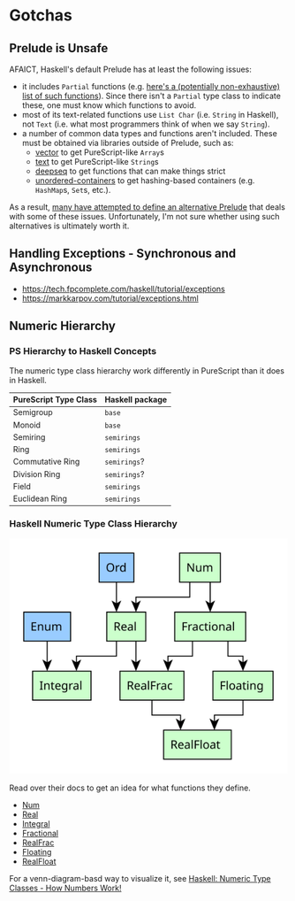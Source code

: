 # Gotchas

## Prelude is Unsafe

AFAICT, Haskell's default Prelude has at least the following issues:
- it includes `Partial` functions (e.g. [here's a (potentially non-exhaustive) list of such functions](https://github.com/strake/rfcs/blob/ceae95ab61def026bff950d5edf42ed2cfad01b7/texts/0000-scrub-partial-functions-from-prelude.rst#summary)). Since there isn't a `Partial` type class to indicate these, one must know which functions to avoid.
- most of its text-related functions use `List Char` (i.e. `String` in Haskell), not `Text` (i.e. what most programmers think of when we say `String`).
- a number of common data types and functions aren't included. These must be obtained via libraries outside of Prelude, such as:
    - [vector](https://hackage.haskell.org/package/vector) to get PureScript-like `Array`s
    - [text](https://hackage.haskell.org/package/text) to get PureScript-like `String`s
    - [deepseq](https://hackage.haskell.org/package/deepseq) to get functions that can make things strict
    - [unordered-containers](https://hackage.haskell.org/package/unordered-containers) to get hashing-based containers (e.g. `HashMap`s, `Set`s, etc.).

As a result, [many have attempted to define an alternative Prelude]((https://guide.aelve.com/haskell/alternative-preludes-zr69k1hc)) that deals with some of these issues. Unfortunately, I'm not sure whether using such alternatives is ultimately worth it.

## Handling Exceptions - Synchronous and Asynchronous

- https://tech.fpcomplete.com/haskell/tutorial/exceptions
- https://markkarpov.com/tutorial/exceptions.html

## Numeric Hierarchy

### PS Hierarchy to Haskell Concepts

The numeric type class hierarchy work differently in PureScript than it does in Haskell.

| PureScript Type Class | Haskell package |
| - | - |
| Semigroup | `base` |
| Monoid | `base` |
| Semiring | `semirings` |
| Ring | `semirings` |
| Commutative Ring | `semirings`? |
| Division Ring | `semirings`? |
| Field | `semirings` |
| Euclidean Ring | `semirings` |

### Haskell Numeric Type Class Hierarchy

![Haskell Numeric Type Class Hierarchy](./assets/Haskell-Numeric-Type-Class-Hierarchy.svg)

Read over their docs to get an idea for what functions they define.
- [Num](https://hackage.haskell.org/package/base-4.12.0.0/docs/Prelude.html#t:Num)
- [Real](https://hackage.haskell.org/package/base-4.12.0.0/docs/Prelude.html#t:Real)
- [Integral](https://hackage.haskell.org/package/base-4.12.0.0/docs/Prelude.html#t:Integral)
- [Fractional](https://hackage.haskell.org/package/base-4.12.0.0/docs/Prelude.html#t:Fractional)
- [RealFrac](https://hackage.haskell.org/package/base-4.12.0.0/docs/Prelude.html#t:RealFrac)
- [Floating](https://hackage.haskell.org/package/base-4.12.0.0/docs/Prelude.html#t:Floating)
- [RealFloat](https://hackage.haskell.org/package/base-4.12.0.0/docs/Prelude.html#t:RealFloat)

For a venn-diagram-basd way to visualize it, see [Haskell: Numeric Type Classes - How Numbers Work!](https://gist.github.com/CMCDragonkai/fab0980b3325e8a788c9#file-the_diagram-png)
